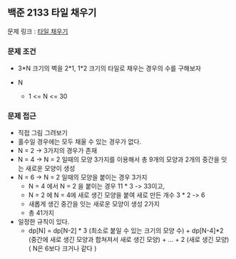 ## 백준 2133 타일 채우기

문제 링크 : [타일 채우기](https://www.acmicpc.net/problem/2133)

### 문제 조건

- 3\*N 크기의 벽을 2\*1, 1\*2 크기의 타일로 채우는 경우의 수를 구해보자

- N
    - 1 <= N <= 30

### 문제 접근

- 직접 그림 그려보기
- 홀수일 경우에는 모두 채울 수 있는 경우가 없다.
- N = 2 -> 3가지의 경우가 존재
- N = 4 -> N = 2 일때의 모양 3가지를 이용해서 총 9개의 모양과 2개의 중간을 잇는 새로운 모양이 생성
- N = 6 -> N = 2 일때의 모양을 붙이는 경우 3가지
    - N = 4 에서 N = 2 을 붙이는 경우 11 * 3 -> 33이고,
    - N = 2 에 N = 4에 새로 생긴 모양을 붙여 새로 만든 개수 3 * 2 -> 6
    - 새롭게 생긴 중간을 잇는 새로운 모양이 생성 2가지
    - 총 41가지
- 일정한 규칙이 있다.
    - dp[N] = dp[N-2] * 3 (최소로 붙일 수 있는 크기의 모양 수) + dp[N-4]*2 (중간에 새로 생긴 모양과 합쳐져서 새로 생긴 모양) + ... + 2 (새로 생긴 모양) ( N은 6보다
      크거나 같다 )